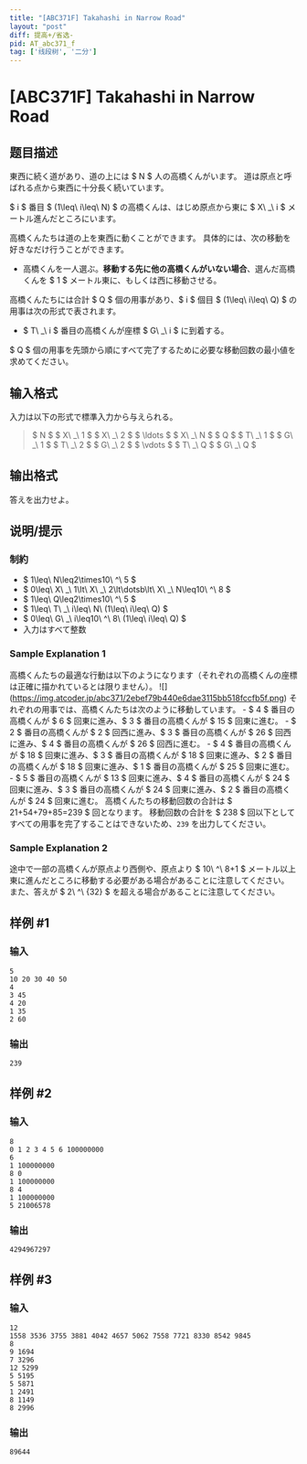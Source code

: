 ```yaml
---
title: "[ABC371F] Takahashi in Narrow Road"
layout: "post"
diff: 提高+/省选-
pid: AT_abc371_f
tag: ['线段树', '二分']
---
```


# [ABC371F] Takahashi in Narrow Road

## 题目描述

[problemUrl]: https://atcoder.jp/contests/abc371/tasks/abc371_f

東西に続く道があり、道の上には $ N $ 人の高橋くんがいます。 道は原点と呼ばれる点から東西に十分長く続いています。

$ i $ 番目 $ (1\leq\ i\leq\ N) $ の高橋くんは、はじめ原点から東に $ X\ _\ i $ メートル進んだところにいます。

高橋くんたちは道の上を東西に動くことができます。 具体的には、次の移動を好きなだけ行うことができます。

- 高橋くんを一人選ぶ。**移動する先に他の高橋くんがいない場合**、選んだ高橋くんを $ 1 $ メートル東に、もしくは西に移動させる。

高橋くんたちには合計 $ Q $ 個の用事があり、$ i $ 個目 $ (1\leq\ i\leq\ Q) $ の用事は次の形式で表されます。

- $ T\ _\ i $ 番目の高橋くんが座標 $ G\ _\ i $ に到着する。

$ Q $ 個の用事を先頭から順にすべて完了するために必要な移動回数の最小値を求めてください。

## 输入格式

入力は以下の形式で標準入力から与えられる。

> $ N $ $ X\ _\ 1 $ $ X\ _\ 2 $ $ \ldots $ $ X\ _\ N $ $ Q $ $ T\ _\ 1 $ $ G\ _\ 1 $ $ T\ _\ 2 $ $ G\ _\ 2 $ $ \vdots $ $ T\ _\ Q $ $ G\ _\ Q $

## 输出格式

答えを出力せよ。

## 说明/提示

### 制約

- $ 1\leq\ N\leq2\times10\ ^\ 5 $
- $ 0\leq\ X\ _\ 1\lt\ X\ _\ 2\lt\dotsb\lt\ X\ _\ N\leq10\ ^\ 8 $
- $ 1\leq\ Q\leq2\times10\ ^\ 5 $
- $ 1\leq\ T\ _\ i\leq\ N\ (1\leq\ i\leq\ Q) $
- $ 0\leq\ G\ _\ i\leq10\ ^\ 8\ (1\leq\ i\leq\ Q) $
- 入力はすべて整数

### Sample Explanation 1

高橋くんたちの最適な行動は以下のようになります（それぞれの高橋くんの座標は正確に描かれているとは限りません）。 !\[\](https://img.atcoder.jp/abc371/2ebef79b440e6dae3115bb518fccfb5f.png) それぞれの用事では、高橋くんたちは次のように移動しています。 - $ 4 $ 番目の高橋くんが $ 6 $ 回東に進み、$ 3 $ 番目の高橋くんが $ 15 $ 回東に進む。 - $ 2 $ 番目の高橋くんが $ 2 $ 回西に進み、$ 3 $ 番目の高橋くんが $ 26 $ 回西に進み、$ 4 $ 番目の高橋くんが $ 26 $ 回西に進む。 - $ 4 $ 番目の高橋くんが $ 18 $ 回東に進み、$ 3 $ 番目の高橋くんが $ 18 $ 回東に進み、$ 2 $ 番目の高橋くんが $ 18 $ 回東に進み、$ 1 $ 番目の高橋くんが $ 25 $ 回東に進む。 - $ 5 $ 番目の高橋くんが $ 13 $ 回東に進み、$ 4 $ 番目の高橋くんが $ 24 $ 回東に進み、$ 3 $ 番目の高橋くんが $ 24 $ 回東に進み、$ 2 $ 番目の高橋くんが $ 24 $ 回東に進む。 高橋くんたちの移動回数の合計は $ 21+54+79+85=239 $ 回となります。 移動回数の合計を $ 238 $ 回以下としてすべての用事を完了することはできないため、`239` を出力してください。

### Sample Explanation 2

途中で一部の高橋くんが原点より西側や、原点より $ 10\ ^\ 8+1 $ メートル以上東に進んだところに移動する必要がある場合があることに注意してください。 また、答えが $ 2\ ^\ {32} $ を超える場合があることに注意してください。

## 样例 #1

### 输入

```
5
10 20 30 40 50
4
3 45
4 20
1 35
2 60
```

### 输出

```
239
```

## 样例 #2

### 输入

```
8
0 1 2 3 4 5 6 100000000
6
1 100000000
8 0
1 100000000
8 4
1 100000000
5 21006578
```

### 输出

```
4294967297
```

## 样例 #3

### 输入

```
12
1558 3536 3755 3881 4042 4657 5062 7558 7721 8330 8542 9845
8
9 1694
7 3296
12 5299
5 5195
5 5871
1 2491
8 1149
8 2996
```

### 输出

```
89644
```

